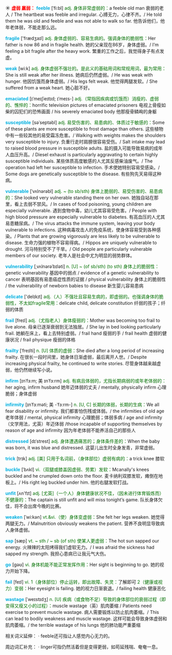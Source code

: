 ☀ <font color="red">**虚弱 羸弱：**</font>
<font color="sky blue">**feeble**</font> [ˈfi:bl]
<font color="rgb(227, 108, 9)">adj. 身体非常虚弱的：</font>a feeble old man 衰弱的老人 / The heartbeat was feeble and irregular. 心搏无力，心律不齐。/ He told them he was old and feeble and was not able to walk so far. 他告诉他们，他年老体弱，不能走那么远。

<font color="sky blue">**fragile**</font> ['frædӡaɪl] 
<font color="rgb(227, 108, 9)">adj. 身体虚弱的、容易生病的。强调身体的脆弱性：</font>Her father is now 86 and in fragile health. 她的父亲现在86岁，身体虚弱。/ I’m feeling a bit fragile after the heavy work. 繁重的工作之后，我觉得身子有点发虚。

<font color="sky blue">**weak**</font> [wi:k] 
<font color="rgb(227, 108, 9)">adj. 身体虚弱不强壮的。是此义的基础用词和常规用词，最为常用：</font>She is still weak after her illness. 她病后仍然虚弱。/ He was weak with hunger. 他因饥饿而身体虚弱。/ His legs felt weak. 他觉得两腿发软。/ She suffered from a weak heart. 她心脏不好。
                      
<font color="sky blue">**emaciated**</font> [ɪˈmeɪʃieɪtɪd; ɪˈmeɪs-]
<font color="rgb(227, 108, 9)">adj.（常指因疾病或饥饿而）消瘦的、虚弱的、憔悴的：</font>horrific television pictures of emaciated prisoners 电视上骨瘦如柴的囚犯们的恐怖画面 / his severely emaciated body 他那瘦骨鳞峋的身躯
           
<font color="sky blue">**susceptible**</font> [səˈseptəbl]
<font color="rgb(227, 108, 9)">adj. 易受伤害的、易患病的、体质过于敏感的：</font>Some of these plants are more susceptible to frost damage than others. 这些植物中有一些较其他的易受霜冻危害。/ Walking with weights makes the shoulders very susceptible to injury. 负重行走时肩膀很容易受伤。/ Salt intake may lead to raised blood pressure in susceptible adults. 盐的摄入可能导致易病的成年人血压升高。/ Diesel exhaust is particularly aggravating to certain highly susceptible individuals. 某些体质高度敏感的人尤其反感柴油废气。/ The operation had left her susceptible to infection. 手术使她特别容易受感染。/ Some dogs are genetically susceptible to the disease. 有些狗先天易得这种病。

<font color="sky blue">**vulnerable**</font> [ˈvʌlnərəbl]
<font color="rgb(227, 108, 9)">adj. ~ (to sb/sth) 身体上脆弱的、易受伤害的、易患病的：</font>She looked very vulnerable standing there on her own. 她独自站在那里，看上去弱不禁风。/ In cases of food poisoning, young children are especially vulnerable. 遇到食物中毒，幼儿尤其容易受危害。/ People with high blood pressure are especially vulnerable to diabetes. 有高血压的人尤其易患糖尿病。/ The virus attacks the immune system, leaving your body vulnerable to infections. 这种病毒攻击人的免疫系统，使身体容易受到各种感染。/ Plants that are growing vigorously are less likely to be vulnerable to disease. 生命力强的植物不容易得病。/ Hippos are uniquely vulnerable to drought. 河马特别受不了干旱。/ Old people are particularly vulnerable members of our society. 老年人是社会中尤为明显的弱势群体。
           
<font color="sky blue">**vulnerability**</font> [ˌvʌlnərəˈbɪləti]
<font color="rgb(227, 108, 9)">n. [U] ~ (of sb/sth) (to sth) 身体上的脆弱性：</font>genetic vulnerability 基因中的弱点 / evidence of a genetic vulnerability to cancer 表明基因有易患癌症性质的证据 / physical vulnerability 身体上的脆弱性 / the vulnerability of newborn babies to disease 新生婴儿容易患病 

<font color="sky blue">**delicate**</font> ['delɪkɪt] 
<font color="rgb(227, 108, 9)">adj.（人）不强壮且容易生病的，即虚弱的。也强调身体的脆弱性，不太如fragile常用：</font>delicate child, delicate constitution 纤弱的孩子；纤弱的体质
           
<font color="sky blue">**frail**</font> [freɪl]
<font color="rgb(227, 108, 9)">adj.（尤指老人）身体瘦弱的：</font>Mother was becoming too frail to live alone. 母亲已逐渐衰弱到无法独居。/ She lay in bed looking particularly frail. 她躺在床上，看上去特别虚弱。/ frail hand 瘦弱的手 / frail health 虚弱的健康状况 / frail physique 瘦弱的体格
                      
<font color="sky blue">**frailty**</font> [ˈfreɪlti]
<font color="rgb(227, 108, 9)">n. [U] 体质的虚弱：</font>She died after a long period of increasing frailty. 在很长一段时间里，她身体日渐虚弱，最后离开人世。/ Despite increasing physical frailty, he continued to write stories. 尽管身体越来越虚弱，他仍然继续写小说。
           
<font color="sky blue">**infirm**</font> [ɪnˈfɜ:m; 美 ɪnˈfɜ:rm]
<font color="rgb(227, 108, 9)">adj. 有病且体弱的，尤指长期病弱的或年老体弱的：</font>her aging, infirm husband 她年迈体弱的丈夫 / mentally, physically infirm 心理脆弱；身体虚弱

<font color="sky blue">**infirmity**</font> [ɪnˈfɜ:məti; 美 -ˈfɜ:rm-]
<font color="rgb(227, 108, 9)">n. [U, C] 长期的体弱，长期的生病：</font>We all fear disability or infirmity. 我们都害怕伤残或体弱。/ the infirmities of old age 老年体弱 / mental, physical infirmity 心理脆弱；体弱多病 / age and infirmity（文学用法，尤英）年迈体弱 /those incapable of supporting themselves by reason of age and infirmity 因为年老体弱不能养活自己的那些人

<font color="sky blue">**distressed**</font> [dɪˈstrest]
<font color="rgb(227, 108, 9)">adj. 身体遭遇痛苦的；身体条件差的：</font>When the baby was born, it was blue and distressed. 这婴儿出生时全身发青，非常虚弱。

<font color="sky blue">**trick**</font> [trɪk] 
<font color="rgb(227, 108, 9)">adj. [美] 只用于名词前，（身体部位）虚弱有病的：</font>a trick knee 膝软
           
<font color="sky blue">**buckle**</font> [ˈbʌkl]
<font color="rgb(227, 108, 9)">vi.（双腿或膝盖因虚弱、劳累）发软：</font>Mcanally's knees buckled and he crumpled down onto the floor. 麦卡纳利双膝发软，瘫倒在地板上。/ His right leg buckled under him. 他的右腿发软打战。
           
<font color="sky blue">**unfit**</font> [ʌn'fɪt] 
<font color="rgb(227, 108, 9)">adj. [尤英]（一个人）身体健康状况不佳，（因未进行体育锻炼而）不健康的：</font>The captain is still unfit and will miss tonight’s game. 队长身体欠佳，将不会出席今晚的比赛。
           
<font color="sky blue">**weaken**</font> [ˈwi:kən]
<font color="rgb(227, 108, 9)">vt.&vi.（使）身体变虚弱：</font>She felt her legs weaken. 她觉得两腿无力。/ Malnutrition obviously weakens the patient. 营养不良明显导致病人身体虚弱。

<font color="sky blue">**sap**</font> [sæp]
<font color="rgb(227, 108, 9)">vt. ~ sth / ~ sb (of sth) 使某人更虚弱：</font>The hot sun sapped our energy. 火辣辣的太阳烤得我们虚软无力。/ I was afraid the sickness had sapped my strength. 我担心患病已让我元气大伤。           

<font color="sky blue">**go**</font> [ɡəʊ] 
<font color="rgb(227, 108, 9)">vi. 身体机能不能正常发挥作用：</font>Her sight is beginning to go. 她的视力开始下降。

<font color="sky blue">**fail**</font> [feɪl] 
<font color="rgb(227, 108, 9)">vi. 1（身体部位）停止运转，即出故障、失灵：</font>了解即可 <font color="rgb(227, 108, 9)">2（健康或视力）变弱：</font>Her eyesight is failing. 她的视力日渐衰退。/ failing health 健康恶化

<font color="sky blue">**wastage**</font> [ˈweɪstɪdʒ]
<font color="rgb(227, 108, 9)">n. [U] 疾病（或食物不足）导致的身体部位的衰弱过程（即变得又瘦又小的过程）：</font>muscle wastage（英）肌肉萎缩 / Patients need exercise to prevent muscle wastage. 病人需要锻炼以防止肌肉萎缩。/ This can lead to bodily weakness and muscle wastage. 这样可能会导致身体虚弱和肌肉萎缩。/ the terrible wastage of his lungs 他的肺功能严重萎缩

相关词义延伸：
· feeble还可指让人感觉内心无力的。

周边词汇补充：
· linger可指仍然活着但是变得更弱，如苟延残喘、奄奄一息。
